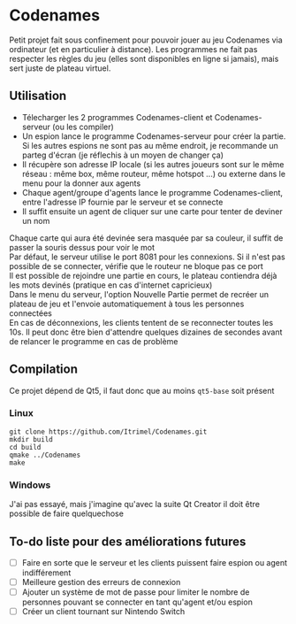 # Codenames

Petit projet fait sous confinement pour pouvoir jouer au jeu Codenames via ordinateur (et en particulier à distance). Les programmes ne fait pas respecter les règles du jeu (elles sont disponibles en ligne si jamais), mais sert juste de plateau virtuel.

## Utilisation

 - Télecharger les 2 programmes Codenames-client et Codenames-serveur (ou les compiler)
 - Un espion lance le programme Codenames-serveur pour créer la partie. Si les autres espions ne sont pas au même endroit, je recommande un parteg d'écran (je réflechis à un moyen de changer ça)
 - Il récupère son adresse IP locale (si les autres joueurs sont sur le même réseau : même box, même routeur, même hotspot ...) ou externe dans le menu pour la donner aux agents
 - Chaque agent/groupe d'agents lance le programme Codenames-client, entre l'adresse IP fournie par le serveur et se connecte
 - Il suffit ensuite un agent de cliquer sur une carte pour tenter de deviner un nom
 
Chaque carte qui aura été devinée sera masquée par sa couleur, il suffit de passer la souris dessus pour voir le mot<br>
Par défaut, le serveur utilise le port 8081 pour les connexions. Si il n'est pas possible de se connecter, vérifie que le routeur ne bloque pas ce port<br> 
Il est possible de rejoindre une partie en cours, le plateau contiendra déjà les mots devinés (pratique en cas d'internet capricieux)<br>
Dans le menu du serveur, l'option Nouvelle Partie permet de recréer un plateau de jeu et l'envoie automatiquement à tous les personnes connectées<br>
En cas de déconnexions, les clients tentent de se reconnecter toutes les 10s. Il peut donc être bien d'attendre quelques dizaines de secondes avant de relancer le programme en cas de problème

## Compilation

Ce projet dépend de Qt5, il faut donc que au moins `qt5-base` soit présent

### Linux 

```
git clone https://github.com/Itrimel/Codenames.git  
mkdir build  
cd build  
qmake ../Codenames  
make 
```
  
 ### Windows
 
 J'ai pas essayé, mais j'imagine qu'avec la suite Qt Creator il doit être possible de faire quelquechose

## To-do liste pour des améliorations futures

 - [ ] Faire en sorte que le serveur et les clients puissent faire espion ou agent indifférement
 - [ ] Meilleure gestion des erreurs de connexion
 - [ ] Ajouter un système de mot de passe pour limiter le nombre de personnes pouvant se connecter en tant qu'agent et/ou espion
 - [ ] Créer un client tournant sur Nintendo Switch
